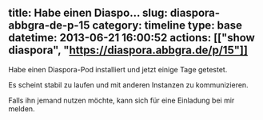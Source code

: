 title: Habe einen Diaspo...
slug: diaspora-abbgra-de-p-15
category: timeline
type: base
datetime: 2013-06-21 16:00:52
actions: [["show diaspora", "https://diaspora.abbgra.de/p/15"]]
---
Habe einen Diaspora-Pod installiert und jetzt einige Tage getestet.

Es scheint stabil zu laufen und mit anderen Instanzen zu kommunizieren.

Falls ihn jemand nutzen möchte, kann sich für eine Einladung bei mir melden.


